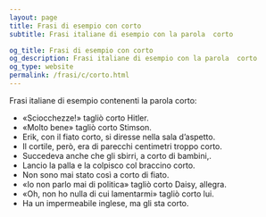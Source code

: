 ```yaml
---
layout: page
title: Frasi di esempio con corto 
subtitle: Frasi italiane di esempio con la parola  corto

og_title: Frasi di esempio con corto 
og_description: Frasi italiane di esempio con la parola  corto
og_type: website
permalink: /frasi/c/corto.html
---
```


Frasi italiane di esempio contenenti la parola corto:


- «Sciocchezze!» tagliò corto Hitler.
- «Molto bene» tagliò corto Stimson.
- Erik, con il fiato corto, si diresse nella sala d’aspetto.
- Il cortile, però, era di parecchi centimetri troppo corto.
- Succedeva anche che gli sbirri, a corto di bambini,.
- Lancio la palla e la colpisco col braccino corto.
- Non sono mai stato così a corto di fiato.
- «Io non parlo mai di politica» tagliò corto Daisy, allegra.
- «Oh, non ho nulla di cui lamentarmi» tagliò corto lui.
- Ha un impermeabile inglese, ma gli sta corto.
